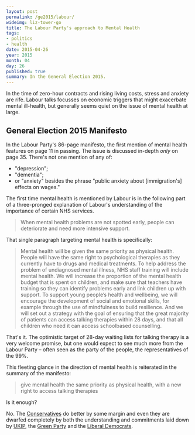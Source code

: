 ```yaml
---
layout: post
permalink: /ge2015/labour/
wideimg: liz-tower-go
title: The Labour Party's approach to Mental Health
tags:
- politics
- health
date: 2015-04-26
year: 2015
month: 04
day: 26
published: true
summary: In the General Election 2015.
---
```


In the time of zero-hour contracts and rising living costs,
stress and anxiety are rife.
Labour talks focusses on economic triggers that might exacerbate mental ill-health,
but generally seems quiet on the issue of mental health at large.

## General Election 2015 Manifesto

In the Labour Party's 86-page manifesto, the first mention of mental health features on page 11 in passing.
The issue is discussed in-depth *only* on page 35.
There's not one mention of any of:

* "depression";
* "dementia";
* or "anxiety" besides the phrase "public anxiety about [immigration's] effects on wages."

The first time mental health is mentioned by Labour is in the following part of a three-pronged explanation of Labour's understanding of the importance of certain NHS services.

<blockquote>When mental health problems are not spotted early,
people can deteriorate and need more intensive support.</blockquote>

That single paragraph targeting mental health is specifically:

<blockquote>Mental health will be given the same priority as physical health. People will
have the same right to psychological therapies as they currently have to drugs
and medical treatments. To help address the problem of undiagnosed mental
illness, NHS staff training will include mental health. We will increase the
proportion of the mental health budget that is spent on children, and make
sure that teachers have training so they can identify problems early and link
children up with support. To support young people’s health and wellbeing, we
will encourage the development of social and emotional skills, for example
through the use of mindfulness to build resilience. And we will set out a strategy
with the goal of ensuring that the great majority of patients can access talking
therapies within 28 days, and that all children who need it can access schoolbased
counselling.</blockquote>

That's it.
The optimistic target of 28-day waiting lists for talking therapy is a very welcome promise,
but one would expect to see much more from the Labour Party – often seen as the party of the people,
the representatives of the 99%.

This fleeting glance in the direction of mental health is reiterated in the summary of the manifesto:
<blockquote>give mental health the same priority as physical health, with a new right to
access talking therapies</blockquote>

Is it enough?

No. The [Conservatives](..\conservative) do better by some margin and even they are dwarfed completely by both the understanding and commitments laid down by [UKIP](..\ukip), the [Green Party](..\green) and the [Liberal Democrats](..\libdem).